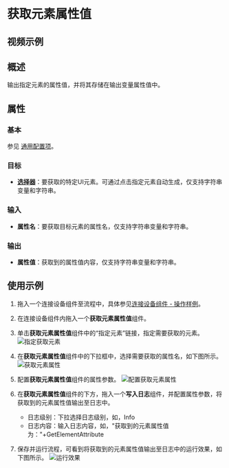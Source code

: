 # 获取元素属性值

## 视频示例

## 概述

输出指定元素的属性值，并将其存储在输出变量属性值中。

## 属性

### 基本

参见 [通用配置项](../Appendix/CommonConfigurationItems.md)。

### 目标

- **[选择器](../Appendix/Selector.md)**：要获取的特定UI元素。可通过点击指定元素自动生成，仅支持字符串变量和字符串。

### 输入

- **属性名**：要获取目标元素的属性名，仅支持字符串变量和字符串。
  
### 输出

- **属性值**：获取到的属性值内容，仅支持字符串变量和字符串。

## 使用示例

1. 拖入一个连接设备组件至流程中，具体参见[连接设备组件 - 操作样例](./MobileConnect.md)。
2. 在连接设备组件内拖入一个**获取元素属性值**组件。
3. 单击**获取元素属性值**组件中的“指定元素”链接，指定需要获取的元素。
   ![指定获取元素](https://docimages.blob.core.chinacloudapi.cn/images/Activities/settinggettext20201223.png)

4. 在**获取元素属性值**组件中的下拉框中，选择需要获取的属性名，如下图所示。
   ![获取元素属性](https://docimages.blob.core.chinacloudapi.cn/images/Activities/getelementattribute20201223.png)
5. 配置**获取元素属性值**组件的属性参数。
   ![配置获取元素属性](https://docimages.blob.core.chinacloudapi.cn/images/Activities/dimvarial20201223.png)
6. 在**获取元素属性值**组件的下方，拖入一个**写入日志**组件，并配置属性参数，将获取到的元素属性值输出至日志中。
    - 日志级别：下拉选择日志级别，如，Info
    - 日志内容：输入日志内容，如，"获取到的元素属性值为："+GetElementAttribute
7. 保存并运行流程，可看到将获取到的元素属性值输出至日志中的运行效果，如下图所示。
   ![运行效果](https://docimages.blob.core.chinacloudapi.cn/images/Activities/showgetattribute20201223.png)